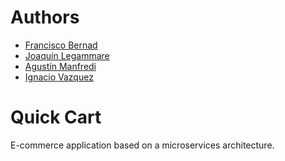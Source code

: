 # Authors
- [Francisco Bernad](https://github.com/FrBernad)
- [Joaquín Legammare](https://github.com/JLegammare)
- [Agustín Manfredi](https://github.com/imanfredi)
- [Ignacio Vazquez](https://github.com/igvazquez)

# Quick Cart
E-commerce application based on a microservices architecture.
